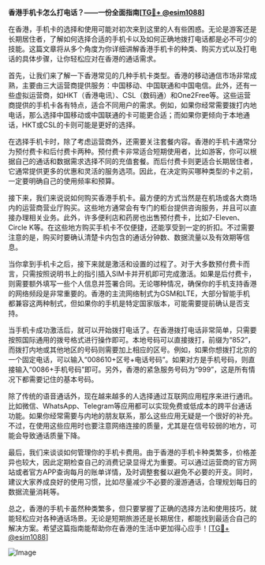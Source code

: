 **香港手机卡怎么打电话？——一份全面指南[[TG💪+ @esim1088](https://t.me/s/esim1088)]**

在香港，手机卡的选择和使用可能对初次来到这里的人有些困惑。无论是游客还是长期居住者，了解如何选择合适的手机卡以及如何正确地拨打电话都是必不可少的技能。这篇文章将从多个角度为你详细讲解香港手机卡的种类、购买方式以及打电话的具体步骤，让你轻松应对在香港的通话需求。

首先，让我们来了解一下香港常见的几种手机卡类型。香港的移动通信市场非常成熟，主要由三大运营商提供服务：中国移动、中国联通和中国电信。此外，还有一些虚拟运营商，如HKT（香港电讯）、CSL（数码通）和One2Free等。这些运营商提供的手机卡各有特点，适合不同用户的需求。例如，如果你经常需要拨打内地电话，那么选择中国移动或中国联通的卡可能更合适；而如果你更倾向于本地通话，HKT或CSL的卡则可能是更好的选择。

在选择手机卡时，除了考虑运营商外，还需要关注套餐内容。香港的手机卡通常分为预付费卡和后付费卡两种。预付费卡非常适合短期使用者，比如游客，你可以根据自己的通话和数据需求选择不同的充值套餐。而后付费卡则更适合长期居住者，它通常提供更多的优惠和灵活的服务选项。因此，在决定购买哪种类型的卡之前，一定要明确自己的使用频率和预算。

接下来，我们来说说如何购买香港手机卡。最方便的方式当然是在机场或各大商场内的运营商营业厅购买。这些地方通常会有专门的柜台提供咨询服务，并且可以直接办理相关业务。此外，许多便利店和药房也出售预付费卡，比如7-Eleven、Circle K等。在这些地方购买手机卡不仅便捷，还能享受到一定的折扣。不过需要注意的是，购买时要确认清楚卡内包含的通话分钟数、数据流量以及有效期等信息。

当你拿到手机卡之后，接下来就是激活和设置的过程了。对于大多数预付费卡而言，只需按照说明书上的指引插入SIM卡并开机即可完成激活。如果是后付费卡，则需要额外填写一些个人信息并签署合同。无论哪种情况，确保你的手机支持香港的网络频段是非常重要的。香港的主流网络制式为GSM和LTE，大部分智能手机都兼容这两种制式，但如果你的手机是特定国家版本，可能需要提前确认是否支持。

当手机卡成功激活后，就可以开始拨打电话了。在香港拨打电话非常简单，只需要按照国际通用的拨号格式进行操作即可。本地号码可以直接拨打，前缀为“852”，而拨打内地或其他地区的号码则需要加上相应的区号。例如，如果你想拨打北京的一个固定电话，可以输入“008610+区号+电话号码”。如果对方是手机号码，则直接输入“0086+手机号码”即可。另外，香港的紧急服务号码为“999”，这是所有情况下都需要记住的基本号码。

除了传统的语音通话外，现在越来越多的人选择通过互联网应用程序来进行通讯。比如微信、WhatsApp、Telegram等应用都可以实现免费或低成本的跨平台通话功能。如果你经常需要与内地的朋友联系，那么这些应用无疑是一个很好的补充。不过，在使用这些应用时也要注意网络连接的质量，尤其是在信号较弱的地方，可能会导致通话质量下降。

最后，我们来谈谈如何管理你的手机卡费用。由于香港的手机卡种类繁多，价格差异也较大，因此定期检查自己的消费记录显得尤为重要。可以通过运营商的官方网站或者官方APP查询每月的账单详情，及时调整套餐以避免不必要的开支。同时，建议大家养成良好的使用习惯，比如尽量减少不必要的漫游通话，合理规划每日的数据流量消耗等。

总之，香港的手机卡虽然种类繁多，但只要掌握了正确的选择方法和使用技巧，就能轻松应对各种通话场景。无论是短期旅游还是长期居住，都能找到最适合自己的解决方案。希望这篇指南能帮助你在香港的生活中更加得心应手！[[TG💪+ @esim1088](https://t.me/s/esim1088)] 

![Image](https://i.postimg.cc/4NQfJmqS/Snipaste-2025-05-13-00-14-12.png)